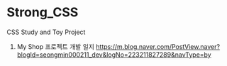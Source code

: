 # Strong_CSS
CSS Study and Toy Project

1. My Shop 프로젝트 개발 일지
https://m.blog.naver.com/PostView.naver?blogId=seongmin000211_dev&logNo=223211827289&navType=by
